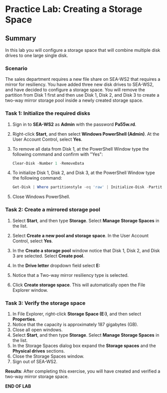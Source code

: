 # Practice Lab: Creating a Storage Space

## Summary

In this lab you will configure a storage space that will combine multiple disk drives to one large single disk.

### Scenario

The sales department requires a new file share on SEA-WS2 that requires a mirror for resiliency. You have added three new disk drives to SEA-WS2, and have decided to configure a storage space. You will remove the partition from Disk 1 first and then use Disk 1, Disk 2, and Disk 3 to create a two-way mirror storage pool inside a newly created storage space.

### Task 1: Initialize the required disks

1. Sign in to **SEA-WS2** as **Admin** with the password **Pa55w.rd**.

2. Right-click **Start**, and then select **Windows PowerShell (Admin)**. At the User Account Control, select **Yes**.

3. To remove all data from Disk 1, at the PowerShell Window type the following command and confirm with "Yes":

    ```powershell
    Clear-Disk -Number 1 -RemoveData
    ```

4. To initialize Disk 1, Disk 2, and Disk 3, at the PowerShell Window type the following command:

    ```powershell
    Get-Disk | Where partitionstyle -eq 'raw' | Initialize-Disk -PartitionStyle MBR
    ```

5. Close Windows PowerShell.

### Task 2: Create a mirrored storage pool

1. Select **Start**, and then type **Storage**. Select **Manage Storage Spaces** in the list.

2. Select **Create a new pool and storage space**. In the User Account Control, select **Yes**.

3. In the **Create a storage pool** window notice that Disk 1, Disk 2, and Disk 3 are selected. Select **Create pool**.

4. In the **Drive letter** dropdown field select **E:**

5. Notice that a Two-way mirror resiliency type is selected.

6. Click **Create storage space**. This will automatically open the File Explorer window.

### Task 3: Verify the storage space

1. In File Explorer, right-click **Storage Space (E:)**, and then select **Properties**.
2. Notice that the capacity is approximately 187 gigabytes (GB).
3. Close all open windows.
4. Select **Start**, and then type **Storage**. Select **Manage Storage Spaces** in the list.
5. In the Storage Spaces dialog box expand the **Storage spaces** and the **Physical drives** sections.
6. Close the Storage Spaces window.
7. Sign out of SEA-WS2.

**Results**: After completing this exercise, you will have created and verified a two-way mirror storage space.

**END OF LAB**